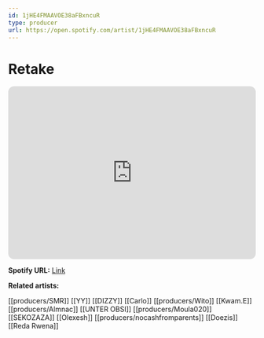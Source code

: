 ```yaml
---
id: 1jHE4FMAAVOE38aFBxncuR
type: producer
url: https://open.spotify.com/artist/1jHE4FMAAVOE38aFBxncuR
---
```

# Retake

<iframe style="border-radius:12px" src="https://open.spotify.com/embed/artist/1jHE4FMAAVOE38aFBxncuR" width="100%" height="352" frameBorder="0" allowfullscreen="" allow="autoplay; clipboard-write; encrypted-media; fullscreen; picture-in-picture" loading="lazy"></iframe>

**Spotify URL:** [Link](https://open.spotify.com/artist/1jHE4FMAAVOE38aFBxncuR)

**Related artists:**

[[producers/SMR]]
[[YY]]
[[DIZZY]]
[[Carlo]]
[[producers/Wito]]
[[Kwam.E]]
[[producers/Almnac]]
[[UNTER OBSI]]
[[producers/Moula020]]
[[SEKOZAZA]]
[[Olexesh]]
[[producers/nocashfromparents]]
[[Doezis]]
[[Reda Rwena]]
